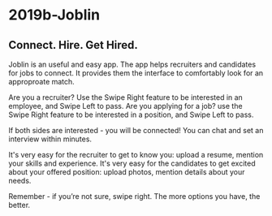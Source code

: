 # 2019b-Joblin
## Connect. Hire. Get Hired.
Joblin is an useful and easy app.
The app helps recruiters and candidates for jobs to connect. 
It provides them the interface to comfortably look for an approproate match.

Are you a recruiter?
Use the Swipe Right feature to be interested in an employee, and Swipe Left to pass.
Are you applying for a job?
use the Swipe Right feature to be interested in a position, and Swipe Left to pass.

If both sides are interested - you will be connected! You can chat and set an interview within minutes.

It's very easy for the recruiter to get to know you:
upload a resume, mention your skills and experience.
It's very easy for the candidates to get excited about your offered position:
upload photos, mention details about your needs.

Remember - if you’re not sure, swipe right. The more options you have, the better.

